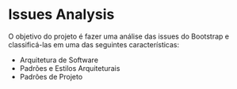 # Issues Analysis

O objetivo do projeto é fazer uma análise das issues do Bootstrap e classificá-las em uma das seguintes características:

- Arquitetura de Software
- Padrões e Estilos Arquiteturais
- Padrões de Projeto

